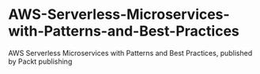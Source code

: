 


# AWS-Serverless-Microservices-with-Patterns-and-Best-Practices
AWS Serverless Microservices with Patterns and Best Practices, published by Packt publishing
